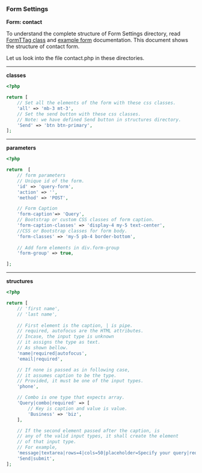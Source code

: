 <h3 class="display-4 mb-5">Form Settings</h3>

**Form: contact**

To understand the complete structure of Form Settings directory, read [FormTTag class](http://localhost/tag/docs/FormTTag) and [example form](http://localhost/tag/docs/frm-example) documentation. This document shows the structure of contact form.

Let us look into the file <span class = "ttag-file"><i class="fas fa-file-code"></i> contact.php</span> in these directories.

---

**<p class = "ttag-dir"><i class="fas fa-folder"></i> classes</p>**

```php
<?php

return [
	// Set all the elements of the form with these css classes.
	'all' => 'mb-3 mt-3',
	// Set the send button with these css classes.
	// Note: we have defined Send button in structures directory.
	'Send' => 'btn btn-primary',
];

```

---

**<p class = "ttag-dir"><i class="fas fa-folder"></i> parameters</p>**

```php
<?php

return  [
	// form parameters
	// Unique id of the form.
	'id' => 'query-form',
	'action' => '',
	'method' => 'POST',

	// Form Caption
	'form-caption'=> 'Query',
	// Bootstrap or custom CSS classes of form caption.
	'form-caption-classes' => 'display-4 my-5 text-center',
	//CSS or Bootstrap classes for form body.
	'form-classes' => 'my-5 pb-4 border-bottom',
	
	// Add form elements in div.form-group
	'form-group' => true,

];

```

---

**<p class = "ttag-dir"><i class="fas fa-folder"></i> structures</p>**

```php
<?php

return [
	// 'first name',
	// 'last name',
	
	// First element is the caption, | is pipe.
	// required, autofocus are the HTML attributes.
	// Incase, the input type is unknown
	// it assigns the type as text.
	// As shown bellow.
	'name|required|autofocus',
	'email|required',

	// If none is passed as in following case, 
	// it assumes caption to be the type.
	// Provided, it must be one of the input types.
	'phone',

	// Combo is one type that expects array.
	'Query|combo|required' => [
		// Key is caption and value is value.
		'Business' => 'biz',
	],

	// If the second element passed after the caption, is
	// any of the valid input types, it shall create the element
	// of that input type.
	// For example,  
	'message|textarea|rows=4|cols=50|placeholder=Specify your query|required',
	'Send|submit',
];

```